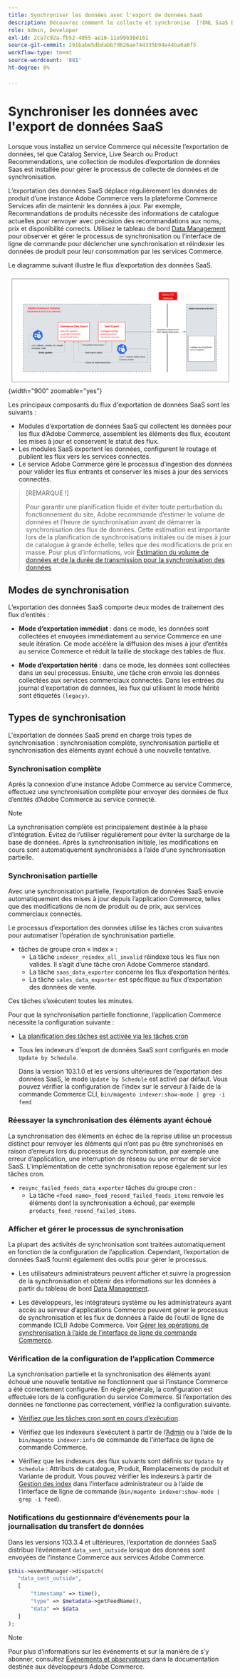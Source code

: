 ```yaml
---
title: Synchroniser les données avec l'export de données SaaS
description: Découvrez comment le collecte et synchronise  [!DNL SaaS Data Export]  données entre les instances Adobe Commerce et les services SaaS connectés.
role: Admin, Developer
exl-id: 2ca7c92a-fb52-4055-ae16-11e99b38d161
source-git-commit: 291babe5dbdabb7d626ae744335b94e44ba6a6f5
workflow-type: tm+mt
source-wordcount: '881'
ht-degree: 0%

---
```


# Synchroniser les données avec l&#39;export de données SaaS

Lorsque vous installez un service Commerce qui nécessite l’exportation de données, tel que Catalog Service, Live Search ou Product Recommendations, une collection de modules d’exportation de données Saas est installée pour gérer le processus de collecte de données et de synchronisation.

L’exportation des données SaaS déplace régulièrement les données de produit d’une instance Adobe Commerce vers la plateforme Commerce Services afin de maintenir les données à jour. Par exemple, Recommandations de produits nécessite des informations de catalogue actuelles pour renvoyer avec précision des recommandations aux noms, prix et disponibilité corrects. Utilisez le tableau de bord [Data Management](https://experienceleague.adobe.com/fr/docs/commerce/user-guides/data-services/catalog-sync) pour observer et gérer le processus de synchronisation ou l’interface de ligne de commande pour déclencher une synchronisation et réindexer les données de produit pour leur consommation par les services Commerce.

Le diagramme suivant illustre le flux d’exportation des données SaaS.

![Collecte de données d&#39;export SaaS et flux de synchronisation pour Adobe Commerce](assets/data-export-flow.png){width="900" zoomable="yes"}

Les principaux composants du flux d&#39;exportation de données SaaS sont les suivants :

- Modules d’exportation de données SaaS qui collectent les données pour les flux d’Adobe Commerce, assemblent les éléments des flux, écoutent les mises à jour et conservent le statut des flux.
- Les modules SaaS exportent les données, configurent le routage et publient les flux vers les services connectés.
- Le service Adobe Commerce gère le processus d’ingestion des données pour valider les flux entrants et conserver les mises à jour des services connectés.

>[REMARQUE !]
>
>Pour garantir une planification fluide et éviter toute perturbation du fonctionnement du site, Adobe recommande d’estimer le volume de données et l’heure de synchronisation avant de démarrer la synchronisation des flux de données. Cette estimation est importante lors de la planification de synchronisations initiales ou de mises à jour de catalogue à grande échelle, telles que des modifications de prix en masse. Pour plus d’informations, voir [ Estimation du volume de données et de la durée de transmission pour la synchronisation des données](estimate-data-volume-sync-time.md)

## Modes de synchronisation

L’exportation des données SaaS comporte deux modes de traitement des flux d’entités :

- **Mode d’exportation immédiat** : dans ce mode, les données sont collectées et envoyées immédiatement au service Commerce en une seule itération. Ce mode accélère la diffusion des mises à jour d’entités au service Commerce et réduit la taille de stockage des tables de flux.

- **Mode d’exportation hérité** : dans ce mode, les données sont collectées dans un seul processus. Ensuite, une tâche cron envoie les données collectées aux services commerciaux connectés. Dans les entrées du journal d’exportation de données, les flux qui utilisent le mode hérité sont étiquetés `(legacy)`.

## Types de synchronisation

L&#39;exportation de données SaaS prend en charge trois types de synchronisation : synchronisation complète, synchronisation partielle et synchronisation des éléments ayant échoué à une nouvelle tentative.

### Synchronisation complète

Après la connexion d’une instance Adobe Commerce au service Commerce, effectuez une synchronisation complète pour envoyer des données de flux d’entités d’Adobe Commerce au service connecté.

>[!NOTE]
>
>La synchronisation complète est principalement destinée à la phase d’intégration. Évitez de l’utiliser régulièrement pour éviter la surcharge de la base de données. Après la synchronisation initiale, les modifications en cours sont automatiquement synchronisées à l’aide d’une synchronisation partielle.

### Synchronisation partielle

Avec une synchronisation partielle, l’exportation de données SaaS envoie automatiquement des mises à jour depuis l’application Commerce, telles que des modifications de nom de produit ou de prix, aux services commerciaux connectés.

Le processus d’exportation des données utilise les tâches cron suivantes pour automatiser l’opération de synchronisation partielle.

- tâches de groupe cron « index » :
   - La tâche `indexer_reindex_all_invalid` réindexe tous les flux non valides. Il s’agit d’une tâche cron Adobe Commerce standard.
   - La tâche `saas_data_exporter` concerne les flux d’exportation hérités.
   - La tâche `sales_data_exporter` est spécifique au flux d’exportation des données de vente.

Ces tâches s’exécutent toutes les minutes.

Pour que la synchronisation partielle fonctionne, l’application Commerce nécessite la configuration suivante :

- [La planification des tâches est activée via les tâches cron](https://experienceleague.adobe.com/docs/commerce-operations/installation-guide/next-steps/configuration.html?lang=fr)

- Tous les indexeurs d&#39;export de données SaaS sont configurés en mode `Update by Schedule`.

  Dans la version 103.1.0 et les versions ultérieures de l’exportation des données SaaS, le mode `Update by Schedule` est activé par défaut. Vous pouvez vérifier la configuration de l’index sur le serveur à l’aide de la commande Commerce CLI, `bin/magento indexer:show-mode | grep -i feed`

### Réessayer la synchronisation des éléments ayant échoué

La synchronisation des éléments en échec de la reprise utilise un processus distinct pour renvoyer les éléments qui n’ont pas pu être synchronisés en raison d’erreurs lors du processus de synchronisation, par exemple une erreur d’application, une interruption de réseau ou une erreur de service SaaS. L’implémentation de cette synchronisation repose également sur les tâches cron.

- `resync_failed_feeds_data_exporter` tâches du groupe cron :
   - La tâche `<feed name>_feed_resend_failed_feeds_items` renvoie les éléments dont la synchronisation a échoué, par exemple `products_feed_resend_failed_items`.

### Afficher et gérer le processus de synchronisation

La plupart des activités de synchronisation sont traitées automatiquement en fonction de la configuration de l’application. Cependant, l’exportation de données SaaS fournit également des outils pour gérer le processus.

- Les utilisateurs administrateurs peuvent afficher et suivre la progression de la synchronisation et obtenir des informations sur les données à partir du tableau de bord [Data Management](https://experienceleague.adobe.com/fr/docs/commerce-admin/systems/data-transfer/data-dashboard).

- Les développeurs, les intégrateurs système ou les administrateurs ayant accès au serveur d’applications Commerce peuvent gérer le processus de synchronisation et les flux de données à l’aide de l’outil de ligne de commande (CLI) Adobe Commerce. Voir [ Gérer les opérations de synchronisation à l’aide de l’interface de ligne de commande Commerce](data-export-cli-commands.md).

### Vérification de la configuration de l’application Commerce

La synchronisation partielle et la synchronisation des éléments ayant échoué une nouvelle tentative ne fonctionnent que si l’instance Commerce a été correctement configurée. En règle générale, la configuration est effectuée lors de la configuration du service Commerce. Si l’exportation des données ne fonctionne pas correctement, vérifiez la configuration suivante.

- [Vérifiez que les tâches cron sont en cours d’exécution](https://experienceleague.adobe.com/fr/docs/commerce-knowledge-base/kb/troubleshooting/miscellaneous/cron-readiness-check-issues).

- Vérifiez que les indexeurs s’exécutent à partir de l’[Admin](https://experienceleague.adobe.com/fr/docs/commerce-admin/systems/tools/index-management) ou à l’aide de la `bin/magento indexer:info` de commande de l’interface de ligne de commande Commerce.

- Vérifiez que les indexeurs des flux suivants sont définis sur `Update by Schedule` : Attributs de catalogue, Produit, Remplacements de produit et Variante de produit. Vous pouvez vérifier les indexeurs à partir de [Gestion des index](https://experienceleague.adobe.com/fr/docs/commerce-admin/systems/tools/index-management) dans l’interface administrateur ou à l’aide de l’interface de ligne de commande (`bin/magento indexer:show-mode | grep -i feed`).

### Notifications du gestionnaire d’événements pour la journalisation du transfert de données

Dans les versions 103.3.4 et ultérieures, l’exportation de données SaaS distribue l’événement `data_sent_outside` lorsque des données sont envoyées de l’instance Commerce aux services Adobe Commerce.

```php
$this->eventManager->dispatch(
   "data_sent_outside",
   [
       "timestamp" => time(),
       "type" => $metadata->getFeedName(),
       "data" => $data
   ]
);
```

>[!NOTE]
>
>Pour plus d’informations sur les événements et sur la manière de s’y abonner, consultez [Événements et observateurs](https://developer.adobe.com/commerce/php/development/components/events-and-observers) dans la documentation destinée aux développeurs Adobe Commerce.
